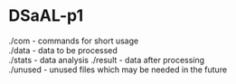 # DSaAL-p1
./com - commands for short usage<br />
./data - data to be processed <br />
./stats - data analysis <bt />
./result - data after processing <br />
./unused - unused files which may be needed in the future <br />
